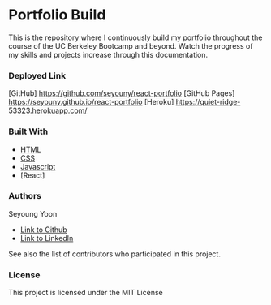 # Portfolio Build

This is the repository where I continuously build my portfolio throughout the course of the UC Berkeley Bootcamp and beyond. 
Watch the progress of my skills and projects increase through this documentation.


### Deployed Link
[GitHub] https://github.com/seyouny/react-portfolio
[GitHub Pages] https://seyouny.github.io/react-portfolio
[Heroku] https://quiet-ridge-53323.herokuapp.com/

### Built With

* [HTML](https://developer.mozilla.org/en-US/docs/Web/HTML)
* [CSS](https://developer.mozilla.org/en-US/docs/Web/CSS)
* [Javascript](https://developer.mozilla.org/en-US/docs/Web/JavaScript)
* [React]


### Authors

Seyoung Yoon

- [Link to Github](https://github.com/seyouny)
- [Link to LinkedIn](https://www.linkedin.com/in/seyouny/)

See also the list of contributors who participated in this project.

### License
This project is licensed under the MIT License